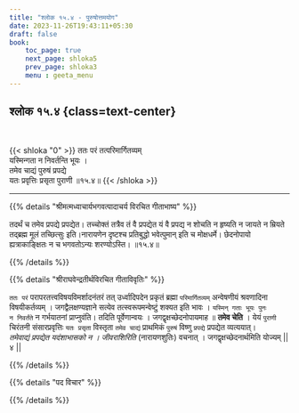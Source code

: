 ```yaml
---
title: "श्लोक १५.४ - पुरुषोत्तमयोग"
date: 2023-11-26T19:43:11+05:30
draft: false
book:
    toc_page: true
    next_page: shloka5
    prev_page: shloka3
    menu : geeta_menu
---
```




## श्लोक १५.४ {class=text-center}

<br/>

{{< shloka  "0"  >}}
ततः परं तत्परिमार्गितव्यम्  
यस्मिन्गता न निवर्तन्ति भूयः ।  
तमेव चाद्यं पुरुषं प्रपद्ये  
यतः प्रवृत्तिः प्रसृता पुराणी ॥१५.४॥
{{< /shloka >}}

---


{{% details "श्रीमत्मध्वाचार्यभगवत्पादाचर्य विरचित  गीताभाष्य" %}}

तदर्थं च तमेव प्रपद्ये प्रपद्येत। 
तच्चोक्तं तत्रैव तं वै प्रपद्येत यं वै प्रपद्य न 
शोचति न हृष्यति न जायते न म्रियते तद्ब्रह्म 
मूलं तच्छित्सुः इति।नारायणेन दृष्टश्च प्रतिबुद्धो 
भवेत्पुमान् इति च मोक्षधर्मे। छेदनोपायो 
ह्यत्राकाङ्क्षितः न च भगवतोऽन्यः शरण्योऽस्ति। ॥१५.४॥

{{% /details %}}



{{% details "श्रीराघवेन्द्रतीर्थविरचित गीताविवृतिः" %}}

`ततः परं` परापरतत्त्वविषयविमर्शादनंतरं 
तत्‌ उर्ध्वादिपदेन प्रकृतं ब्रह्मा 
`परिमार्गितव्यम्` अन्वेषणीयं श्रवणादिना 
विषयीकर्तव्यम्‌ । जगद्वैलक्षण्यज्ञाने सत्येव 
तत्स्वरूपमन्वेष्टुं शक्यत 
इति भावः । `यस्मिन्‌ गताः भूयः पुनः`  
`न निवर्तंते` न गर्भयातनां प्राप्नुवंति। 
तदिति पूर्वेणान्वयः । 
जगद्वृक्षच्छेदनोपायमाह ॥ **तमेव चेति** । 
येयं `पुराणी` चिरंतनी संसारप्रवृत्तिः `यतः प्रसृता` 
विस्तृता `तमेव चाद्यं` प्राथमिकं `पुरुषं` विष्णु 
`प्रपद्ये` प्रपद्येत व्यत्ययात्‌।  
*तमेवाद्यं प्रपद्येत यदंशाभासको न । जीवराशिरिति* 
(नारायणशुतिः) वचनात्‌ । जगद्वृक्षच्छेदनार्थमिति
योज्यम्‌ || ४ ||

{{% /details %}}



{{% details "पद विचार" %}}


{{% /details %}}
